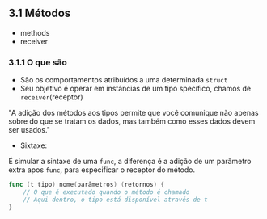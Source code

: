 ## 3.1 Métodos

- methods
- receiver

### 3.1.1 O que são

- São os comportamentos atribuídos a uma determinada `struct`
- Seu objetivo é operar em instâncias de um tipo specífico, chamos de `receiver`(receptor)

"A adição dos métodos aos tipos permite que você comunique não apenas sobre do que se tratam os dados, mas também como esses dados devem ser usados."

- Sixtaxe:

É simular a sintaxe de uma `func`, a diferença é a adição de um parâmetro extra apos `func`,
para especificar o receptor do método.

```go
func (t tipo) nome(parâmetros) (retornos) {
    // O que é executado quando o método é chamado
    // Aqui dentro, o tipo está disponível através de t
}
```